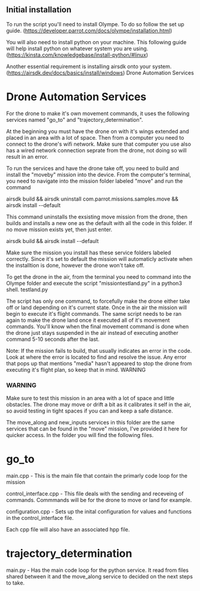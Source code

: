 ## Initial installation

To run the script you'll need to install Olympe. To do so follow the set up guide. (https://developer.parrot.com/docs/olympe/installation.html)

You will also need to install python on your machine. This following guide will help install python on whatever system you are using. (https://kinsta.com/knowledgebase/install-python/#linux)

Another essential requirement is installing airsdk onto your system. (https://airsdk.dev/docs/basics/install/windows)
Drone Automation Services
# Drone Automation Services
For the drone to make it's own movement commands, it uses the following services named "go_to" and "trajectory_determination".

At the beginning you must have the drone on with it's wings extended and placed in an area with a lot of space. Then from a computer you need to connect to the drone's wifi network. Make sure that computer you use also has a wired network connection seprate from the drone, not doing so will result in an error.

To run the services and have the drone take off, you need to build and install the "moveby" mission into the device. From the computer's terminal, you need to navigate into the mission folder labeled "move" and run the command

airsdk build && airsdk uninstall com.parrot.missions.samples.move && airsdk install --default 

This command uninstalls the exsisting move mission from the drone, then builds and installs a new one as the default with all the code in this folder. If no move mission exists yet, then just enter.

airsdk build && airsdk install --default 

Make sure the mission you install has these service folders labeled correctly. Since it's set to default the mission will automaticly activate when the installtion is done, however the drone won't take off.

To get the drone in the air, from the terminal you need to command into the Olympe folder and execute the script "missiontestland.py" in a python3 shell.
testland.py

The script has only one command, to forcefully make the drone either take off or land depending on it's current state. Once in the air the mission will begin to execute it's flight commands. The same script needs to be ran again to make the drone land once it executed all of it's movement commands. You'll know when the final movement command is done when the drone just stays suspended in the air instead of executing another command 5-10 seconds after the last.

Note: If the mission fails to build, that usually indicates an error in the code. Look at where the error is located to find and resolve the issue. Any error that pops up that mentions "media" hasn't appeared to stop the drone from executing it's flight plan, so keep that in mind.
WARNING

### WARNING

Make sure to test this mission in an area with a lot of space and little obstacles. The drone may move or drift a bit as it calibrates it self in the air, so avoid testing in tight spaces if you can and keep a safe distance.

The move_along and new_inputs services in this folder are the same services that can be found in the "move" mission, I've provided it here for quicker access. In the folder you will find the following files.
# go_to

main.cpp - This is the main file that contain the primarly code loop for the mission

control_interface.cpp - This file deals with the sending and receveing of commands. Commmands will be for the drone to move or land for example.

configuration.cpp - Sets up the inital configuration for values and functions in the control_interface file.

Each cpp file will also have an associated hpp file.

# trajectory_determination
main.py - Has the main code loop for the python service. It read from files shared between it and the move_along service to decided on the next steps to take.

